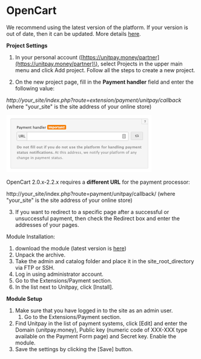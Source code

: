 # OpenCart

We recommend using the latest version of the platform. If your version is out of date, then it can be updated. More details [here](http://docs.opencart.com/en-gb/upgrading/).

**Project Settings**

1. In your personal account \([https://unitpay.money/partner](https://unitpay.money/partner)\), select Projects in the upper main menu and click Add project. Follow all the steps to create a new project.

2. On the new project page, fill in the **Payment handler** field and enter the following value: 

_http://your\_site/index.php?route=extension/payment/unitpay/callback_ \(where "your\_site" is the site address of your online store\)

![](../.gitbook/assets/image%20%284%29.png)

OpenCart 2.0.x-2.2.x requires a **different URL** for the payment processor:

http://your\_site/index.php?route=payment/unitpay/callback/ \(where "your\_site" is the site address of your online store\)

3. If you want to redirect to a specific page after a successful or unsuccessful payment, then check the Redirect box and enter the addresses of your pages. 

Module Installation:

1. download the module \(latest version is [here](https://github.com/unitpay/opencart2.x-module)\)
2. Unpack the archive.
3. Take the admin and catalog folder and place it in the site\_root\_directory via FTP or SSH. 
4. Log in using administrator account.
5. Go to the Extensions/Payment section.
6. In the list next to Unitpay, click \[Install\].

**Module Setup**

1. Make sure that you have logged in to the site as an admin user.
   1. Go to the Extensions/Payment section.
2. Find Unitpay in the list of payment systems, click \[Edit\] and enter the Domain \(unitpay.money\), Public key \(numeric code of XXX-XXX type available on the Payment Form page\) and Secret key. Enable the module.
3. Save the settings by clicking the \[Save\] button.

